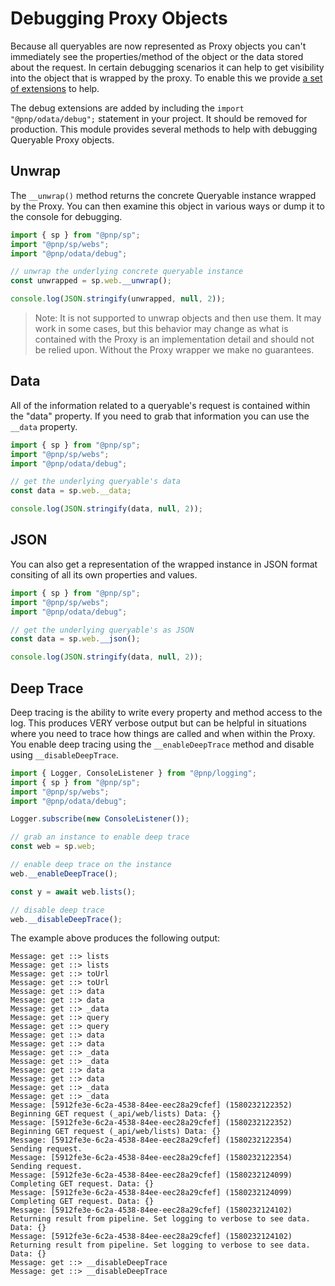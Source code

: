 # Debugging Proxy Objects

Because all queryables are now represented as Proxy objects you can't immediately see the properties/method of the object or the data stored about the request. In certain debugging scenarios it can help to get visibility into the object that is wrapped by the proxy. To enable this we provide [a set of extensions](./extensions.md) to help.

The debug extensions are added by including the `import "@pnp/odata/debug";` statement in your project. It should be removed for production. This module provides several methods to help with debugging Queryable Proxy objects.

## Unwrap

The `__unwrap()` method returns the concrete Queryable instance wrapped by the Proxy. You can then examine this object in various ways or dump it to the console for debugging.

```TypeScript
import { sp } from "@pnp/sp";
import "@pnp/sp/webs";
import "@pnp/odata/debug";

// unwrap the underlying concrete queryable instance
const unwrapped = sp.web.__unwrap();

console.log(JSON.stringify(unwrapped, null, 2));
```

> Note: It is not supported to unwrap objects and then use them. It may work in some cases, but this behavior may change as what is contained with the Proxy is an implementation detail and should not be relied upon. Without the Proxy wrapper we make no guarantees. 

## Data

All of the information related to a queryable's request is contained within the "data" property. If you need to grab that information you can use the `__data` property.

```TypeScript
import { sp } from "@pnp/sp";
import "@pnp/sp/webs";
import "@pnp/odata/debug";

// get the underlying queryable's data
const data = sp.web.__data;

console.log(JSON.stringify(data, null, 2));
```

## JSON

You can also get a representation of the wrapped instance in JSON format consiting of all its own properties and values.

```TypeScript
import { sp } from "@pnp/sp";
import "@pnp/sp/webs";
import "@pnp/odata/debug";

// get the underlying queryable's as JSON
const data = sp.web.__json();

console.log(JSON.stringify(data, null, 2));
```

## Deep Trace

Deep tracing is the ability to write every property and method access to the log. This produces VERY verbose output but can be helpful in situations where you need to trace how things are called and when within the Proxy. You enable deep tracing using the `__enableDeepTrace` method and disable using `__disableDeepTrace`.

```TypeScript
import { Logger, ConsoleListener } from "@pnp/logging";
import { sp } from "@pnp/sp";
import "@pnp/sp/webs";
import "@pnp/odata/debug";

Logger.subscribe(new ConsoleListener());

// grab an instance to enable deep trace
const web = sp.web;

// enable deep trace on the instance
web.__enableDeepTrace();

const y = await web.lists();

// disable deep trace
web.__disableDeepTrace();
```

The example above produces the following output:

```
Message: get ::> lists
Message: get ::> lists
Message: get ::> toUrl
Message: get ::> toUrl
Message: get ::> data
Message: get ::> data
Message: get ::> _data
Message: get ::> query
Message: get ::> query
Message: get ::> data
Message: get ::> data
Message: get ::> _data
Message: get ::> _data
Message: get ::> data
Message: get ::> data
Message: get ::> _data
Message: get ::> _data
Message: [5912fe3e-6c2a-4538-84ee-eec28a29cfef] (1580232122352) Beginning GET request (_api/web/lists) Data: {}
Message: [5912fe3e-6c2a-4538-84ee-eec28a29cfef] (1580232122352) Beginning GET request (_api/web/lists) Data: {}
Message: [5912fe3e-6c2a-4538-84ee-eec28a29cfef] (1580232122354) Sending request.
Message: [5912fe3e-6c2a-4538-84ee-eec28a29cfef] (1580232122354) Sending request.
Message: [5912fe3e-6c2a-4538-84ee-eec28a29cfef] (1580232124099) Completing GET request. Data: {}
Message: [5912fe3e-6c2a-4538-84ee-eec28a29cfef] (1580232124099) Completing GET request. Data: {}
Message: [5912fe3e-6c2a-4538-84ee-eec28a29cfef] (1580232124102) Returning result from pipeline. Set logging to verbose to see data. Data: {}
Message: [5912fe3e-6c2a-4538-84ee-eec28a29cfef] (1580232124102) Returning result from pipeline. Set logging to verbose to see data. Data: {}
Message: get ::> __disableDeepTrace
Message: get ::> __disableDeepTrace
```
